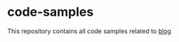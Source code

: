 # code-samples
This repository contains all code samples related to [blog](mwzcommerce.wordpress.com)
